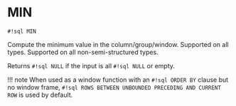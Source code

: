 # MIN

`#!sql MIN`

Compute the minimum value in the column/group/window. Supported
on all types.
Supported on all non-semi-structured types.

Returns `#!sql NULL` if the input is all `#!sql NULL` or empty.

!!! note
When used as a window function with an `#!sql ORDER BY` clause but no window frame, `#!sql ROWS BETWEEN UNBOUNDED PRECEDING AND CURRENT ROW` is used by default.
